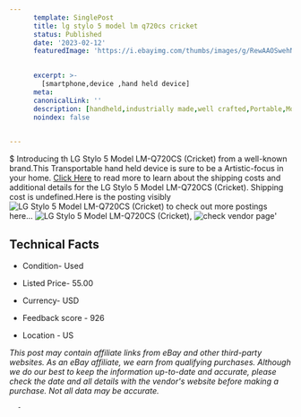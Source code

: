 ```yaml
---
      template: SinglePost
      title: lg stylo 5 model lm q720cs cricket 
      status: Published
      date: '2023-02-12'
      featuredImage: 'https://i.ebayimg.com/thumbs/images/g/RewAAOSwehNjh29d/s-l225.jpg'
       

      excerpt: >-
        [smartphone,device ,hand held device]
      meta:
      canonicalLink: ''
      description: [handheld,industrially made,well crafted,Portable,Mobile,Compact,Convenient,Lightweight,Maneuverable,Man-portable,Miniature,Carriable,Hand-held,Light,Holdable,Transportable,Mobile device,Pocket-sized,On-the-go,Wireless,Cordless,Compact size,Convenient size, smartphone,device ,hand held device]
      noindex: false
      

---
```

$
      Introducing th LG Stylo 5 Model LM-Q720CS  (Cricket) from a well-known brand.This Transportable hand held device is sure to be a Artistic-focus in your home. [Click Here](https://www.ebay.com/itm/255854691938?hash=item3b9220c662%3Ag%3ARewAAOSwehNjh29d&mkevt=1&mkcid=1&mkrid=711-53200-19255-0&campid=%253CePNCampaignId%253E&customid=%253CreferenceId%253E&toolid=10049) to read more to learn about the shipping costs and additional details for the LG Stylo 5 Model LM-Q720CS  (Cricket). Shipping cost is undefined.Here is the posting visibly ![LG Stylo 5 Model LM-Q720CS  (Cricket)](https://i.ebayimg.com/thumbs/images/g/RewAAOSwehNjh29d/s-l225.jpg) to check out more postings here... ![LG Stylo 5 Model LM-Q720CS  (Cricket)](https://i.ebayimg.com/images/g/RewAAOSwehNjh29d/s-l1600.jpg), ![check vendor page](https://origin-galleryplus.ebayimg.com/ws/web/255854691938_2_0_1/225x225.jpg,https://origin-galleryplus.ebayimg.com/ws/web/255854691938_3_0_1/225x225.jpg,https://origin-galleryplus.ebayimg.com/ws/web/255854691938_4_0_1/225x225.jpg,https://origin-galleryplus.ebayimg.com/ws/web/255854691938_5_0_1/225x225.jpg)'

      

 ## Technical Facts 



     
      

 - Condition- Used 


      

 - Listed Price- 55.00 


      

 - Currency- USD 


      

 - Feedback score - 926 


      

 - Location - US 


      
      

 *_This post may contain affiliate links from eBay and other third-party websites. As an eBay affiliate, we earn from qualifying purchases. Although we do our best to keep the information up-to-date and accurate, please check the date and all details with the vendor's website before making a purchase. Not all data may be accurate._*




      -
